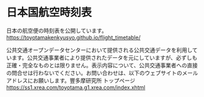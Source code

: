 # 日本国航空時刻表
日本の航空便の時刻表を公開しています。
<a href="https://toyotamakenkyusyo.github.io/flight_timetable/">https://toyotamakenkyusyo.github.io/flight_timetable/</a>

公共交通オープンデータセンターにおいて提供される公共交通データを利用しています。公共交通事業者により提供されたデータを元にしていますが、必ずしも正確・完全なものとは限りません。表示内容について、公共交通事業者への直接の問合せは行わないでください。お問い合わせは、以下のウェブサイトのメールアドレスにお願いします。豐多摩研究所 トップページ <a href="https://ss1.xrea.com/toyotama.g1.xrea.com/index.xhtml">https://ss1.xrea.com/toyotama.g1.xrea.com/index.xhtml</a>
